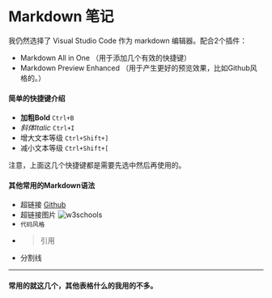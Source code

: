 # Markdown 笔记

我仍然选择了 Visual Studio Code 作为 markdown 编辑器。配合2个插件：

- Markdown All in One （用于添加几个有效的快捷键）
- Markdown Preview Enhanced （用于产生更好的预览效果，比如Github风格的。）


#### 简单的快捷键介绍

- **加粗Bold** `Ctrl+B`
- *斜体Italic* `Ctrl+I`
- 增大文本等级 `Ctrl+Shift+]`
- 减小文本等级 `Ctrl+Shift+[`

注意，上面这几个快捷键都是需要先选中然后再使用的。

#### 其他常用的Markdown语法

- 超链接 [Github](https://www.github.com)
- 超链接图片 ![w3schools](https://www.w3schools.com/tags/smiley.gif)
- `代码风格`
- >引用
- 分割线
***

#### 常用的就这几个，其他表格什么的我用的不多。
